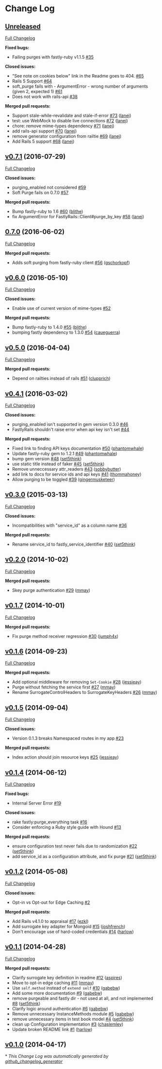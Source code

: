 # Change Log

## [Unreleased](https://github.com/fastly/fastly-rails/tree/HEAD)

[Full Changelog](https://github.com/fastly/fastly-rails/compare/v0.7.1...HEAD)

**Fixed bugs:**

- Failing purges with fastly-ruby v1.1.5 [\#35](https://github.com/fastly/fastly-rails/issues/35)

**Closed issues:**

- "See note on cookies below" link in the Readme goes to 404. [\#65](https://github.com/fastly/fastly-rails/issues/65)
- Rails 5 Support [\#64](https://github.com/fastly/fastly-rails/issues/64)
- soft\_purge fails with - ArgumentError - wrong number of arguments \(given 2, expected 1\) [\#61](https://github.com/fastly/fastly-rails/issues/61)
- Does not work with rails-api [\#38](https://github.com/fastly/fastly-rails/issues/38)

**Merged pull requests:**

- Support stale-while-revalidate and stale-if-error [\#73](https://github.com/fastly/fastly-rails/pull/73) ([lanej](https://github.com/lanej))
- test: use WebMock to disable live connections [\#72](https://github.com/fastly/fastly-rails/pull/72) ([lanej](https://github.com/lanej))
- chore: remove mime-types dependency [\#71](https://github.com/fastly/fastly-rails/pull/71) ([lanej](https://github.com/lanej))
- add rails-api support [\#70](https://github.com/fastly/fastly-rails/pull/70) ([lanej](https://github.com/lanej))
- remove generator configuration from railtie [\#69](https://github.com/fastly/fastly-rails/pull/69) ([lanej](https://github.com/lanej))
- Add Rails 5 support [\#68](https://github.com/fastly/fastly-rails/pull/68) ([lanej](https://github.com/lanej))

## [v0.7.1](https://github.com/fastly/fastly-rails/tree/v0.7.1) (2016-07-29)
[Full Changelog](https://github.com/fastly/fastly-rails/compare/0.7.0...v0.7.1)

**Closed issues:**

- purging\_enabled not considered [\#59](https://github.com/fastly/fastly-rails/issues/59)
- Soft Purge fails on 0.7.0 [\#57](https://github.com/fastly/fastly-rails/issues/57)

**Merged pull requests:**

- Bump fastly-ruby to 1.6 [\#60](https://github.com/fastly/fastly-rails/pull/60) ([blithe](https://github.com/blithe))
- fix ArgumentError for FastlyRails::Client\#purge\_by\_key [\#58](https://github.com/fastly/fastly-rails/pull/58) ([lanej](https://github.com/lanej))

## [0.7.0](https://github.com/fastly/fastly-rails/tree/0.7.0) (2016-06-02)
[Full Changelog](https://github.com/fastly/fastly-rails/compare/v0.6.0...0.7.0)

**Merged pull requests:**

- Adds soft purging from fastly-ruby client [\#56](https://github.com/fastly/fastly-rails/pull/56) ([gschorkopf](https://github.com/gschorkopf))

## [v0.6.0](https://github.com/fastly/fastly-rails/tree/v0.6.0) (2016-05-10)
[Full Changelog](https://github.com/fastly/fastly-rails/compare/v0.5.0...v0.6.0)

**Closed issues:**

- Enable use of current version of mime-types [\#52](https://github.com/fastly/fastly-rails/issues/52)

**Merged pull requests:**

- Bump fastly-ruby to 1.4.0 [\#55](https://github.com/fastly/fastly-rails/pull/55) ([blithe](https://github.com/blithe))
- bumping fastly dependency to 1.3.0 [\#54](https://github.com/fastly/fastly-rails/pull/54) ([caueguerra](https://github.com/caueguerra))

## [v0.5.0](https://github.com/fastly/fastly-rails/tree/v0.5.0) (2016-04-04)
[Full Changelog](https://github.com/fastly/fastly-rails/compare/v0.4.1...v0.5.0)

**Merged pull requests:**

- Depend on railties instead of rails [\#51](https://github.com/fastly/fastly-rails/pull/51) ([clupprich](https://github.com/clupprich))

## [v0.4.1](https://github.com/fastly/fastly-rails/tree/v0.4.1) (2016-03-02)
[Full Changelog](https://github.com/fastly/fastly-rails/compare/v0.3.0...v0.4.1)

**Closed issues:**

- purging\_enabled isn't supported in gem version 0.3.0 [\#46](https://github.com/fastly/fastly-rails/issues/46)
- FastlyRails shouldn't raise error when api key isn't set [\#44](https://github.com/fastly/fastly-rails/issues/44)

**Merged pull requests:**

- Fixed link to finding API keys documentation [\#50](https://github.com/fastly/fastly-rails/pull/50) ([phantomwhale](https://github.com/phantomwhale))
- Update fastly-ruby gem to 1.2.1 [\#49](https://github.com/fastly/fastly-rails/pull/49) ([phantomwhale](https://github.com/phantomwhale))
- bump gem version [\#48](https://github.com/fastly/fastly-rails/pull/48) ([set5think](https://github.com/set5think))
- use static title instead of faker [\#45](https://github.com/fastly/fastly-rails/pull/45) ([set5think](https://github.com/set5think))
- Remove unneccessary attr\_readers [\#43](https://github.com/fastly/fastly-rails/pull/43) ([sobbybutter](https://github.com/sobbybutter))
- add link to docs for service ids and api keys [\#41](https://github.com/fastly/fastly-rails/pull/41) ([thommahoney](https://github.com/thommahoney))
- Allow purging to be toggled [\#39](https://github.com/fastly/fastly-rails/pull/39) ([gingermusketeer](https://github.com/gingermusketeer))

## [v0.3.0](https://github.com/fastly/fastly-rails/tree/v0.3.0) (2015-03-13)
[Full Changelog](https://github.com/fastly/fastly-rails/compare/v0.2.0...v0.3.0)

**Closed issues:**

- Incompatibilities with "service\_id" as a column name [\#36](https://github.com/fastly/fastly-rails/issues/36)

**Merged pull requests:**

- Rename service\_id to fastly\_service\_identifier [\#40](https://github.com/fastly/fastly-rails/pull/40) ([set5think](https://github.com/set5think))

## [v0.2.0](https://github.com/fastly/fastly-rails/tree/v0.2.0) (2014-10-02)
[Full Changelog](https://github.com/fastly/fastly-rails/compare/v0.1.7...v0.2.0)

**Merged pull requests:**

- Skey purge authentication [\#29](https://github.com/fastly/fastly-rails/pull/29) ([mmay](https://github.com/mmay))

## [v0.1.7](https://github.com/fastly/fastly-rails/tree/v0.1.7) (2014-10-01)
[Full Changelog](https://github.com/fastly/fastly-rails/compare/v0.1.6...v0.1.7)

**Merged pull requests:**

- Fix purge method receiver regression [\#30](https://github.com/fastly/fastly-rails/pull/30) ([jumph4x](https://github.com/jumph4x))

## [v0.1.6](https://github.com/fastly/fastly-rails/tree/v0.1.6) (2014-09-23)
[Full Changelog](https://github.com/fastly/fastly-rails/compare/v0.1.5...v0.1.6)

**Merged pull requests:**

- Add optional middleware for removing `Set-Cookie` [\#28](https://github.com/fastly/fastly-rails/pull/28) ([jessieay](https://github.com/jessieay))
- Purge without fetching the service first [\#27](https://github.com/fastly/fastly-rails/pull/27) ([mmay](https://github.com/mmay))
- Rename SurrogateControlHeaders to SurrogateKeyHeaders [\#26](https://github.com/fastly/fastly-rails/pull/26) ([mmay](https://github.com/mmay))

## [v0.1.5](https://github.com/fastly/fastly-rails/tree/v0.1.5) (2014-09-04)
[Full Changelog](https://github.com/fastly/fastly-rails/compare/v0.1.4...v0.1.5)

**Closed issues:**

- Version 0.1.3 breaks Namespaced routes in my app [\#23](https://github.com/fastly/fastly-rails/issues/23)

**Merged pull requests:**

- Index action should join resource keys [\#25](https://github.com/fastly/fastly-rails/pull/25) ([jessieay](https://github.com/jessieay))

## [v0.1.4](https://github.com/fastly/fastly-rails/tree/v0.1.4) (2014-06-12)
[Full Changelog](https://github.com/fastly/fastly-rails/compare/v0.1.2...v0.1.4)

**Fixed bugs:**

- Internal Server Error [\#19](https://github.com/fastly/fastly-rails/issues/19)

**Closed issues:**

- rake fastly:purge\_everything task [\#16](https://github.com/fastly/fastly-rails/issues/16)
- Consider enforcing a Ruby style guide with Hound [\#13](https://github.com/fastly/fastly-rails/issues/13)

**Merged pull requests:**

- ensure configuration test never fails due to randomization [\#22](https://github.com/fastly/fastly-rails/pull/22) ([set5think](https://github.com/set5think))
- add service\_id as a configuration attribute, and fix purge [\#21](https://github.com/fastly/fastly-rails/pull/21) ([set5think](https://github.com/set5think))

## [v0.1.2](https://github.com/fastly/fastly-rails/tree/v0.1.2) (2014-05-08)
[Full Changelog](https://github.com/fastly/fastly-rails/compare/v0.1.1...v0.1.2)

**Closed issues:**

- Opt-in vs Opt-out for Edge Caching [\#2](https://github.com/fastly/fastly-rails/issues/2)

**Merged pull requests:**

- Add Rails v4.1.0 to appraisal [\#17](https://github.com/fastly/fastly-rails/pull/17) ([ezkl](https://github.com/ezkl))
- Add surrogate key adapter for Mongoid [\#15](https://github.com/fastly/fastly-rails/pull/15) ([joshfrench](https://github.com/joshfrench))
- Don't encourage use of hard-coded credentials [\#14](https://github.com/fastly/fastly-rails/pull/14) ([harlow](https://github.com/harlow))

## [v0.1.1](https://github.com/fastly/fastly-rails/tree/v0.1.1) (2014-04-28)
[Full Changelog](https://github.com/fastly/fastly-rails/compare/v0.1.0...v0.1.1)

**Merged pull requests:**

- Clarify surrogate key definition in readme [\#12](https://github.com/fastly/fastly-rails/pull/12) ([aspires](https://github.com/aspires))
- Move to opt-in edge caching [\#11](https://github.com/fastly/fastly-rails/pull/11) ([mmay](https://github.com/mmay))
- Use `self.method` instead of `extend self` [\#10](https://github.com/fastly/fastly-rails/pull/10) ([gabebw](https://github.com/gabebw))
- Add some more documentation [\#9](https://github.com/fastly/fastly-rails/pull/9) ([gabebw](https://github.com/gabebw))
- remove purgeable and fastly dir - not used at all, and not implemented [\#8](https://github.com/fastly/fastly-rails/pull/8) ([set5think](https://github.com/set5think))
- Clarify logic around authentication [\#6](https://github.com/fastly/fastly-rails/pull/6) ([gabebw](https://github.com/gabebw))
- Remove unnecessary InstanceMethods module [\#5](https://github.com/fastly/fastly-rails/pull/5) ([gabebw](https://github.com/gabebw))
- remove unnecessary items in test book model [\#4](https://github.com/fastly/fastly-rails/pull/4) ([set5think](https://github.com/set5think))
- clean up Configuration implementation [\#3](https://github.com/fastly/fastly-rails/pull/3) ([chaslemley](https://github.com/chaslemley))
- Update broken README link [\#1](https://github.com/fastly/fastly-rails/pull/1) ([harlow](https://github.com/harlow))

## [v0.1.0](https://github.com/fastly/fastly-rails/tree/v0.1.0) (2014-04-17)


\* *This Change Log was automatically generated by [github_changelog_generator](https://github.com/skywinder/Github-Changelog-Generator)*